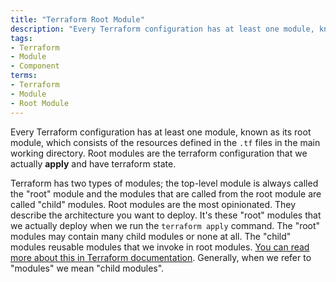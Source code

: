 ```yaml
---
title: "Terraform Root Module"
description: "Every Terraform configuration has at least one module, known as its root module, which consists of the resources defined in the `.tf` files in the main working directory. Root modules are the terraform configuration that we actually **apply** and have terraform state."
tags:
- Terraform
- Module
- Component
terms:
- Terraform
- Module
- Root Module
---
```

Every Terraform configuration has at least one module, known as its root module, which consists of the resources defined in the `.tf` files in the main working directory. Root modules are the terraform configuration that we actually **apply** and have terraform state.

Terraform has two types of modules; the top-level module is always called the "root" module and the modules that are called from the root module are called "child" modules. Root modules are the most opinionated. They describe the architecture you want to deploy. It's these "root" modules that we actually deploy when we run the `terraform apply` command. The "root" modules may contain many child modules or none at all. The "child" modules reusable modules that we invoke in root modules. [You can read more about this in Terraform documentation](https://www.terraform.io/docs/language/modules/index.html). Generally, when we refer to "modules" we mean "child modules". 
